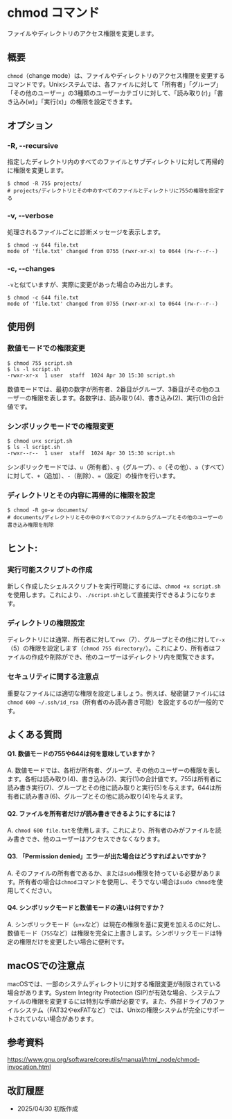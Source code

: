 # chmod コマンド

ファイルやディレクトリのアクセス権限を変更します。

## 概要

`chmod`（change mode）は、ファイルやディレクトリのアクセス権限を変更するコマンドです。Unixシステムでは、各ファイルに対して「所有者」「グループ」「その他のユーザー」の3種類のユーザーカテゴリに対して、「読み取り(r)」「書き込み(w)」「実行(x)」の権限を設定できます。

## オプション

### **-R, --recursive**

指定したディレクトリ内のすべてのファイルとサブディレクトリに対して再帰的に権限を変更します。

```console
$ chmod -R 755 projects/
# projects/ディレクトリとその中のすべてのファイルとディレクトリに755の権限を設定する
```

### **-v, --verbose**

処理されるファイルごとに診断メッセージを表示します。

```console
$ chmod -v 644 file.txt
mode of 'file.txt' changed from 0755 (rwxr-xr-x) to 0644 (rw-r--r--)
```

### **-c, --changes**

`-v`と似ていますが、実際に変更があった場合のみ出力します。

```console
$ chmod -c 644 file.txt
mode of 'file.txt' changed from 0755 (rwxr-xr-x) to 0644 (rw-r--r--)
```

## 使用例

### 数値モードでの権限変更

```console
$ chmod 755 script.sh
$ ls -l script.sh
-rwxr-xr-x  1 user  staff  1024 Apr 30 15:30 script.sh
```

数値モードでは、最初の数字が所有者、2番目がグループ、3番目がその他のユーザーの権限を表します。各数字は、読み取り(4)、書き込み(2)、実行(1)の合計値です。

### シンボリックモードでの権限変更

```console
$ chmod u+x script.sh
$ ls -l script.sh
-rwxr--r--  1 user  staff  1024 Apr 30 15:30 script.sh
```

シンボリックモードでは、`u`（所有者）、`g`（グループ）、`o`（その他）、`a`（すべて）に対して、`+`（追加）、`-`（削除）、`=`（設定）の操作を行います。

### ディレクトリとその内容に再帰的に権限を設定

```console
$ chmod -R go-w documents/
# documents/ディレクトリとその中のすべてのファイルからグループとその他のユーザーの書き込み権限を削除
```

## ヒント:

### 実行可能スクリプトの作成

新しく作成したシェルスクリプトを実行可能にするには、`chmod +x script.sh`を使用します。これにより、`./script.sh`として直接実行できるようになります。

### ディレクトリの権限設定

ディレクトリには通常、所有者に対して`rwx`（7）、グループとその他に対して`r-x`（5）の権限を設定します（`chmod 755 directory/`）。これにより、所有者はファイルの作成や削除ができ、他のユーザーはディレクトリ内を閲覧できます。

### セキュリティに関する注意点

重要なファイルには適切な権限を設定しましょう。例えば、秘密鍵ファイルには`chmod 600 ~/.ssh/id_rsa`（所有者のみ読み書き可能）を設定するのが一般的です。

## よくある質問

#### Q1. 数値モードの755や644は何を意味していますか？
A. 数値モードでは、各桁が所有者、グループ、その他のユーザーの権限を表します。各桁は読み取り(4)、書き込み(2)、実行(1)の合計値です。755は所有者に読み書き実行(7)、グループとその他に読み取りと実行(5)を与えます。644は所有者に読み書き(6)、グループとその他に読み取り(4)を与えます。

#### Q2. ファイルを所有者だけが読み書きできるようにするには？
A. `chmod 600 file.txt`を使用します。これにより、所有者のみがファイルを読み書きでき、他のユーザーはアクセスできなくなります。

#### Q3. 「Permission denied」エラーが出た場合はどうすればよいですか？
A. そのファイルの所有者であるか、または`sudo`権限を持っている必要があります。所有者の場合は`chmod`コマンドを使用し、そうでない場合は`sudo chmod`を使用してください。

#### Q4. シンボリックモードと数値モードの違いは何ですか？
A. シンボリックモード（`u+x`など）は現在の権限を基に変更を加えるのに対し、数値モード（`755`など）は権限を完全に上書きします。シンボリックモードは特定の権限だけを変更したい場合に便利です。

## macOSでの注意点

macOSでは、一部のシステムディレクトリに対する権限変更が制限されている場合があります。System Integrity Protection (SIP)が有効な場合、システムファイルの権限を変更するには特別な手順が必要です。また、外部ドライブのファイルシステム（FAT32やexFATなど）では、Unixの権限システムが完全にサポートされていない場合があります。

## 参考資料

https://www.gnu.org/software/coreutils/manual/html_node/chmod-invocation.html

## 改訂履歴

- 2025/04/30 初版作成